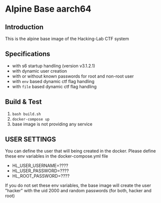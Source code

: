 # Alpine Base aarch64
## Introduction
This is the alpine base image of the Hacking-Lab CTF system

## Specifications
* with s6 startup handling (version v3.1.2.1)
* with dynamic user creation
* with or without known passwords for root and non-root user
* with `env` based dynamic ctf flag handling
* with `file` based dynamic ctf flag handling

## Build & Test
1. `bash build.sh`
2. `docker-compose up`
3. base image is not providing any service

## USER SETTINGS
You can define the user that will being created in the docker. Please define these env variables in the docker-compose.yml file

* HL_USER_USERNAME=????
* HL_USER_PASSWORD=????
* HL_ROOT_PASSWORD=????


If you do not set these env variables, the base image will create the user "hacker" with the uid 2000 and random passwords (for both, hacker and root)



